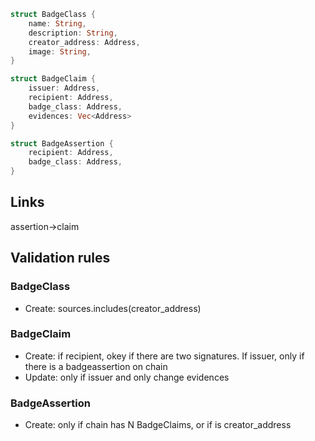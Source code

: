 ```rust
struct BadgeClass {
    name: String,
    description: String,
    creator_address: Address,
    image: String,
}

struct BadgeClaim {
    issuer: Address,
    recipient: Address,
    badge_class: Address,
    evidences: Vec<Address>
}

struct BadgeAssertion {
    recipient: Address,
    badge_class: Address,
}
```

## Links
assertion->claim

## Validation rules

### BadgeClass
- Create: sources.includes(creator_address)

### BadgeClaim
- Create: if recipient, okey if there are two signatures. If issuer, only if there is a badgeassertion on chain
- Update: only if issuer and only change evidences

### BadgeAssertion
- Create: only if chain has N BadgeClaims, or if is creator_address